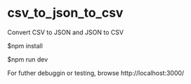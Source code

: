 # csv_to_json_to_csv
Convert CSV to JSON and JSON to CSV 

$npm install

$npm run dev

For futher debuggin or testing, browse http://localhost:3000/
